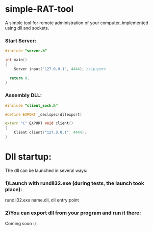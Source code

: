 # simple-RAT-tool
A simple tool for remote administration of your computer, implemented using dll and sockets.

### Start Server:
```cpp
#include "server.h"

int main()
{
	Server input("127.0.0.1", 4444); //ip:port
  
  return 0;
}
```
### Assembly DLL:
```cpp
#include "client_sock.h"

#define EXPORT _declspec(dllexport)

extern "C" EXPORT void client()
{
	Client client("127.0.0.1", 4444);
}
```
# Dll startup:
The dll can be launched in several ways:
### 1)Launch with rundll32.exe (during tests, the launch took place):
rundll32.exe name.dll, dll entry point

### 2)You can export dll from your program and run it there:
Coming soon :)
